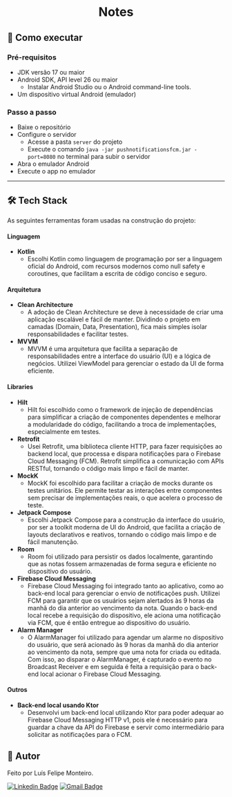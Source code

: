 <h1 align="center">Notes</h1>

## 🚀 Como executar

### Pré-requisitos

- JDK versão 17 ou maior
- Android SDK, API level 26 ou maior
  - Instalar Android Studio ou o Android command-line tools.
- Um dispositivo virtual Android (emulador)

### Passo a passo

- Baixe o repositório
- Configure o servidor
  - Acesse a pasta `server` do projeto
  - Execute o comando `java -jar pushnotificationsfcm.jar -port=8080` no terminal para subir o servidor
- Abra o emulador Android
- Execute o app no emulador

---

## 🛠 Tech Stack

As seguintes ferramentas foram usadas na construção do projeto:

#### Linguagem

- **Kotlin**
  - Escolhi Kotlin como linguagem de programação por ser a linguagem oficial do Android, com recursos modernos como null safety e coroutines, que facilitam a escrita de código conciso e seguro.

#### Arquitetura

- **Clean Architecture**
  - A adoção de Clean Architecture se deve à necessidade de criar uma aplicação escalável e fácil de manter. Dividindo o projeto em camadas (Domain, Data, Presentation), fica mais simples isolar responsabilidades e facilitar testes.
- **MVVM**
  - MVVM é uma arquitetura que facilita a separação de responsabilidades entre a interface do usuário (UI) e a lógica de negócios. Utilizei ViewModel para gerenciar o estado da UI de forma eficiente.

#### Libraries

- **Hilt**
  - Hilt foi escolhido como o framework de injeção de dependências para simplificar a criação de componentes dependentes e melhorar a modularidade do código, facilitando a troca de implementações, especialmente em testes.
- **Retrofit**
  - Usei Retrofit, uma biblioteca cliente HTTP, para fazer requisições ao backend local, que processa e dispara notificações para o Firebase Cloud Messaging (FCM). Retrofit simplifica a comunicação com APIs RESTful, tornando o código mais limpo e fácil de manter.
- **MockK**
  - MockK foi escolhido para facilitar a criação de mocks durante os testes unitários. Ele permite testar as interações entre componentes sem precisar de implementações reais, o que acelera o processo de teste.
- **Jetpack Compose**
  - Escolhi Jetpack Compose para a construção da interface do usuário, por ser a toolkit moderna de UI do Android, que facilita a criação de layouts declarativos e reativos, tornando o código mais limpo e de fácil manutenção.
- **Room**
  - Room foi utilizado para persistir os dados localmente, garantindo que as notas fossem armazenadas de forma segura e eficiente no dispositivo do usuário.
- **Firebase Cloud Messaging**
  - Firebase Cloud Messaging foi integrado tanto ao aplicativo, como ao back-end local para gerenciar o envio de notificações push. Utilizei FCM para garantir que os usuários sejam alertados às 9 horas da manhã do dia anterior ao vencimento da nota. Quando o back-end local recebe a requisição do dispositivo, ele aciona uma notificação via FCM, que é então entregue ao dispositivo do usuário.
- **Alarm Manager**
  - O AlarmManager foi utilizado para agendar um alarme no dispositivo do usuário, que será acionado às 9 horas da manhã do dia anterior ao vencimento da nota, sempre que uma nota for criada ou editada. Com isso, ao disparar o AlarmManager, é capturado o evento no Broadcast Receiver e em seguida é feita a requisição para o back-end local acionar o Firebase Cloud Messaging.
 
#### Outros

- **Back-end local usando Ktor**
  - Desenvolvi um back-end local utilizando Ktor para poder adequar ao Firebase Cloud Messaging HTTP v1, pois ele é necessário para guardar a chave da API do Firebase e servir como intermediário para solicitar as notificações para o FCM.

## 🦸 Autor

Feito por Luís Felipe Monteiro.

[![Linkedin Badge](https://img.shields.io/badge/LinkedIn-0077B5?style=for-the-badge&logo=linkedin&logoColor=white)](https://www.linkedin.com/in/luis-felipe-monteiro/)
[![Gmail Badge](https://img.shields.io/badge/Gmail-D14836?style=for-the-badge&logo=gmail&logoColor=white)](mailto:felipemonteirose@gmail.com)
